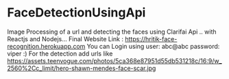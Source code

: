 # FaceDetectionUsingApi
Image Processing of a url and detecting the faces using Clarifai Api .. with Reactjs and Nodejs...
Final Website Link : https://hritik-face-recognition.herokuapp.com
You can Login using user: abc@abc password: viper :)
For the detection add urls like https://assets.teenvogue.com/photos/5ca368e87951d55db531218c/16:9/w_2560%2Cc_limit/hero-shawn-mendes-face-scar.jpg
